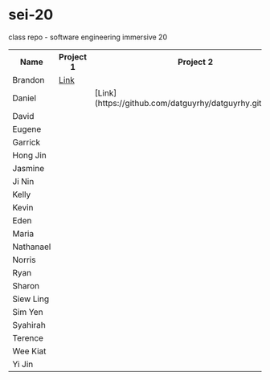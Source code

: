 # sei-20
class repo - software engineering immersive 20

<table>
  <tr>
    <th>Name</th>
    <th colspan=2>Project 1</th>
    <th colspan=2>Project 2</th>
    <th colspan=2>Project 3</th>
    <th colspan=2>Project 4</th>
  </tr>
  <tr>
    <td>Brandon</td>
    <td><a href="https://github.com/datguyrhy/datguyrhy.github.io">Link</a><td>
    <td><td>
    <td><td>
    <td><td>
  
  </tr>
  <tr>
    <td>Daniel</td>
    <td><td>
    <td>[Link](https://github.com/datguyrhy/datguyrhy.github.io)<td>
    <td><td>
    <td><td>
    <td><td>
    <td><td>
    <td><td>
    <td><td>
  </tr>
  <tr>
    <td>David</td>
    <td><td>
    <td><td>
    <td><td>
    <td><td>
    <td><td>
    <td><td>
    <td><td>
    <td><td>
  </tr>
  <tr>
    <td>Eugene</td>
    <td><td>
    <td><td>
    <td><td>
    <td><td>
    <td><td>
    <td><td>
    <td><td>
    <td><td>
  </tr>
  <tr>
    <td>Garrick</td>
    <td><td>
    <td><td>
    <td><td>
    <td><td>
    <td><td>
    <td><td>
    <td><td>
    <td><td>
  </tr>
  <tr>
    <td>Hong Jin</td>
    <td><td>
    <td><td>
    <td><td>
    <td><td>
    <td><td>
    <td><td>
    <td><td>
    <td><td>
  </tr>
  <tr>
    <td>Jasmine</td>
    <td><td>
    <td><td>
    <td><td>
    <td><td>
    <td><td>
    <td><td>
    <td><td>
    <td><td>
  </tr>
  <tr>
    <td>Ji Nin</td>
    <td><td>
    <td><td>
    <td><td>
    <td><td>
    <td><td>
    <td><td>
    <td><td>
    <td><td>
  </tr>
  <tr>
    <td>Kelly</td>
    <td><td>
    <td><td>
    <td><td>
    <td><td>
    <td><td>
    <td><td>
    <td><td>
    <td><td>
  </tr>
  <tr>
    <td>Kevin</td>
    <td><td>
    <td><td>
    <td><td>
    <td><td>
    <td><td>
    <td><td>
    <td><td>
    <td><td>
  </tr>
  <tr>
    <td>Eden</td>
    <td><td>
    <td><td>
    <td><td>
    <td><td>
    <td><td>
    <td><td>
    <td><td>
    <td><td>
  </tr>
  <tr>
    <td>Maria</td>
    <td><td>
    <td><td>
    <td><td>
    <td><td>
    <td><td>
    <td><td>
    <td><td>
    <td><td>
  </tr>
  <tr>
    <td>Nathanael</td>
    <td><td>
    <td><td>
    <td><td>
    <td><td>
    <td><td>
    <td><td>
    <td><td>
    <td><td>
  </tr>
  <tr>
    <td>Norris</td>
    <td><td>
    <td><td>
    <td><td>
    <td><td>
    <td><td>
    <td><td>
    <td><td>
    <td><td>
  </tr>
  <tr>
    <td>Ryan</td>
    <td><td>
    <td><td>
    <td><td>
    <td><td>
    <td><td>
    <td><td>
    <td><td>
    <td><td>
  </tr>
  <tr>
    <td>Sharon</td>
    <td><td>
    <td><td>
    <td><td>
    <td><td>
    <td><td>
    <td><td>
    <td><td>
    <td><td>
  </tr>
  <tr>
    <td>Siew Ling</td>
    <td><td>
    <td><td>
    <td><td>
    <td><td>
    <td><td>
    <td><td>
    <td><td>
    <td><td>
  </tr>
  <tr>
    <td>Sim Yen</td>
    <td><td>
    <td><td>
    <td><td>
    <td><td>
    <td><td>
    <td><td>
    <td><td>
    <td><td>
  </tr>
  <tr>
    <td>Syahirah</td>
    <td><td>
    <td><td>
    <td><td>
    <td><td>
    <td><td>
    <td><td>
    <td><td>
    <td><td>
  </tr>
  <tr>
    <td>Terence</td>
    <td><td>
    <td><td>
    <td><td>
    <td><td>
    <td><td>
    <td><td>
    <td><td>
    <td><td>
  </tr>
  <tr>
    <td>Wee Kiat</td>
    <td><td>
    <td><td>
    <td><td>
    <td><td>
    <td><td>
    <td><td>
    <td><td>
    <td><td>
  </tr>
  <tr>
    <td>Yi Jin</td>
    <td><td>
    <td><td>
    <td><td>
    <td><td>
    <td><td>
    <td><td>
    <td><td>
    <td><td>
  </tr>
  
</table

